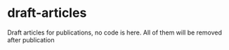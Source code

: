 # draft-articles
Draft articles for publications, no code is here. All of them will be removed after publication
